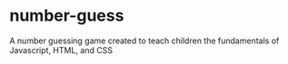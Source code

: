 # number-guess
A number guessing game created to teach children the fundamentals of Javascript, HTML, and CSS
